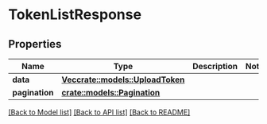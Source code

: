 # TokenListResponse

## Properties

Name | Type | Description | Notes
------------ | ------------- | ------------- | -------------
**data** | [**Vec<crate::models::UploadToken>**](upload-token.md) |  | 
**pagination** | [**crate::models::Pagination**](pagination.md) |  | 

[[Back to Model list]](../README.md#documentation-for-models) [[Back to API list]](../README.md#documentation-for-api-endpoints) [[Back to README]](../README.md)


